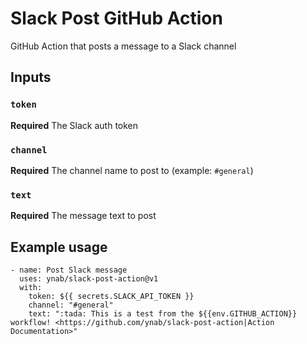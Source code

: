 # Slack Post GitHub Action

GitHub Action that posts a message to a Slack channel

## Inputs

### `token`

**Required** The Slack auth token

### `channel`

**Required** The channel name to post to (example: `#general`)

### `text`

**Required** The message text to post

## Example usage

```
- name: Post Slack message
  uses: ynab/slack-post-action@v1
  with:
    token: ${{ secrets.SLACK_API_TOKEN }}
    channel: "#general"
    text: ":tada: This is a test from the ${{env.GITHUB_ACTION}} workflow! <https://github.com/ynab/slack-post-action|Action Documentation>"
```